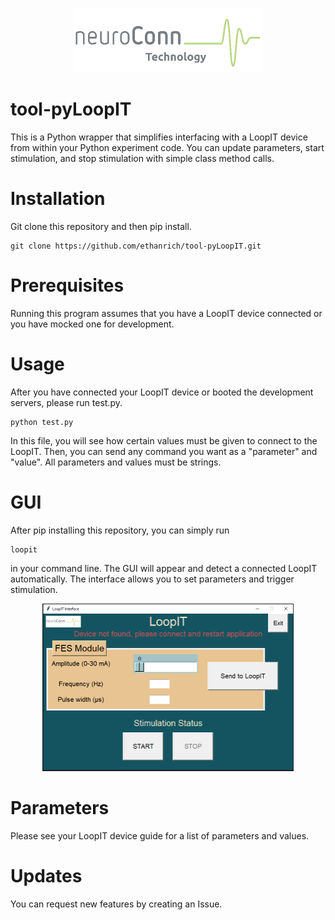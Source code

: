 <p align="center">
  <img src="https://github.com/ethanrich/tool-pyLoopIT/blob/main/neuroConn.png?raw=true" alt="logo"
        width="300" height="103"/>
</p>

# tool-pyLoopIT

This is a Python wrapper that simplifies interfacing with a LoopIT device from within your Python experiment code. You can update parameters, start stimulation, and stop stimulation with simple class method calls.

# Installation
Git clone this repository and then pip install. 
```
git clone https://github.com/ethanrich/tool-pyLoopIT.git
```

# Prerequisites
Running this program assumes that you have a LoopIT device connected or you have mocked one for development.

# Usage
After you have connected your LoopIT device or booted the development servers, please run test.py.

```
python test.py
```

In this file, you will see how certain values must be given to connect to the LoopIT. Then, you can send any command you want as a "parameter" and "value". All parameters and values must be strings.

# GUI

After pip installing this repository, you can simply run 
```
loopit
```
in your command line. The GUI will appear and detect a connected LoopIT automatically. The interface allows you to set parameters and trigger stimulation.
<p align="center">
  <img src="https://github.com/ethanrich/tool-pyLoopIT/blob/main/gui.PNG?raw=true" alt="gui"
        width="402" height="268"/>
</p>


# Parameters

Please see your LoopIT device guide for a list of parameters and values. 

# Updates

You can request new features by creating an Issue.

